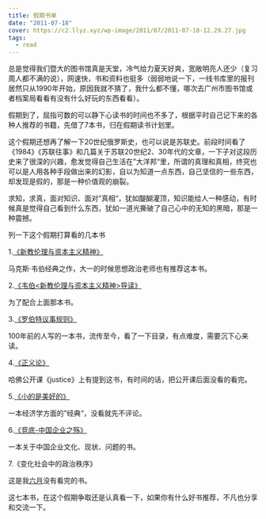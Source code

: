 ```yaml
---
title: 假期书单
date: "2011-07-18"
cover: https://c2.llyz.xyz/wp-image/2011/07/2011-07-18-12.29.27.jpg
tags:
  - read
---
```


总是觉得我们暨大的图书馆真是天堂，冷气给力夏天好爽，宽敞明亮人还少（复习周人都不满的说），网速快，书和资料也挺多（弱弱地说一下，一线书库里的报刊居然只从1990年开始，原因我就不猜了，我什么都不懂，哪次去广州市图书馆或者档案局看看有没有什么好玩的东西看看）。

假期到了，屈指可数的可以静下心读书的时间也不多了，根据平时自己记下来的各种人推荐的书籍，先借了7本书，归在假期读书计划里。

这个假期还想再了解一下20世纪俄罗斯史，也可以说是苏联史。前段时间看了《1984》《苏联往事》和几篇关于苏联20世纪2、30年代的文章，一下子对这段历史来了很深的兴趣，愈发觉得自己生活在”大洋邦“里，所谓的真理和真相，终究也可以是人用各种手段做出来的幻影，自以为知道一点东西，自己坚信的一些东西，却发现是假的，那是一种价值观的崩裂。

求知，求真，面对知识、面对”真相“，犹如醍醐灌顶，知识能给人一种感动，有时候真是觉得自己看到什么东西，犹如一道光撕破了自己心中的无知的黑暗，那是一种震撼。

列一下这个假期打算看的几本书

1.[《新教伦理与资本主义精神》](https://book.douban.com/subject/1433411/)

马克斯·韦伯经典之作，大一的时候思想政治老师也有推荐这本书。

2.[《韦伯<新教伦理与资本主义精神>导读》](https://book.douban.com/subject/1322278/)

为了配合上面那本书。

3.[《罗伯特议事规则》](https://book.douban.com/subject/2382433/)

100年前的人写的一本书，流传至今，看了一下目录，有点难度，需要沉下心来读。

4.[《正义论》](https://book.douban.com/subject/1028268/)

哈佛公开课《justice》上有提到这书，有时间的话，把公开课后面没看的看完。

5.[《小的是美好的》](https://book.douban.com/subject/1441942/)

一本经济学方面的”经典“，没看就先不评论。

6.[《竞底-中国企业之殇》](https://book.douban.com/subject/3792586/)

一本关于中国企业文化、现状、问题的书。

7.《变化社会中的政治秩序》

这是我[六月](https://luolei.org/2011/06/june-book/)没有看完的书。

这七本书，在这个假期争取还是认真看一下，如果你有什么好书推荐，不凡也分享和交流一下。
